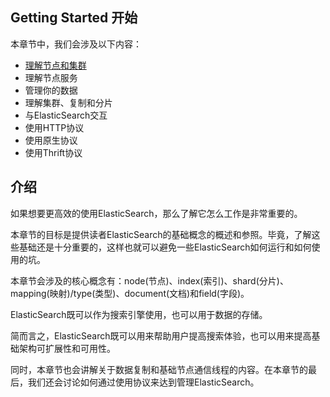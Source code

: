 ## Getting Started 开始

本章节中，我们会涉及以下内容：

- [理解节点和集群](./UnderstandingNodesAndClusters.md)
- 理解节点服务
- 管理你的数据
- 理解集群、复制和分片
- 与ElasticSearch交互
- 使用HTTP协议
- 使用原生协议
- 使用Thrift协议

## 介绍

如果想要更高效的使用ElasticSearch，那么了解它怎么工作是非常重要的。

本章节的目标是提供读者ElasticSearch的基础概念的概述和参照。毕竟，了解这些基础还是十分重要的，这样也就可以避免一些ElasticSearch如何运行和如何使用的坑。

本章节会涉及的核心概念有：node(节点)、index(索引)、shard(分片)、mapping(映射)/type(类型)、document(文档)和field(字段)。

ElasticSearch既可以作为搜索引擎使用，也可以用于数据的存储。

简而言之，ElasticSearch既可以用来帮助用户提高搜索体验，也可以用来提高基础架构可扩展性和可用性。

同时，本章节也会讲解关于数据复制和基础节点通信线程的内容。在本章节的最后，我们还会讨论如何通过使用协议来达到管理ElasticSearch。
